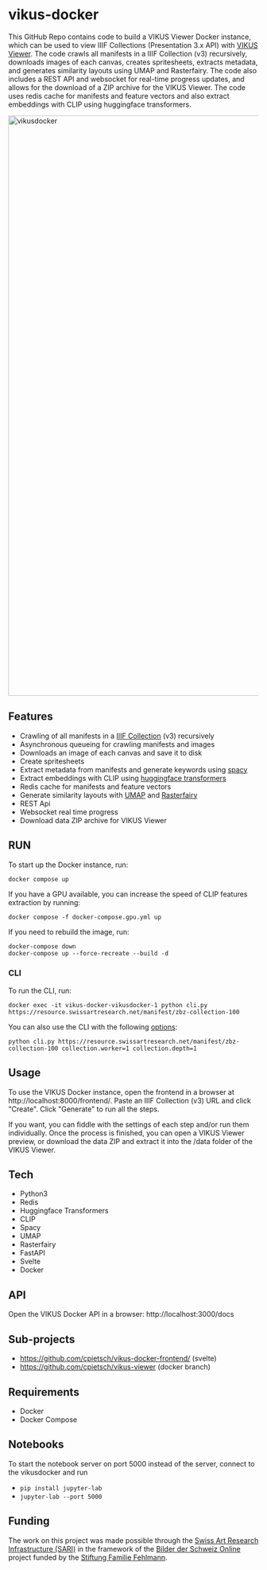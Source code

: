 # vikus-docker
This GitHub Repo contains code to build a VIKUS Viewer Docker instance, which can be used to view IIIF Collections (Presentation 3.x API) with [VIKUS Viewer](https://github.com/cpietsch/vikus-viewer). The code crawls all manifests in a IIIF Collection (v3) recursively, downloads images of each canvas, creates spritesheets, extracts metadata, and generates similarity layouts using UMAP and Rasterfairy. The code also includes a REST API and websocket for real-time progress updates, and allows for the download of a ZIP archive for the VIKUS Viewer. The code uses redis cache for manifests and feature vectors and also extract embeddings with CLIP using huggingface transformers.

<img width="1166" alt="vikusdocker" src="https://user-images.githubusercontent.com/129529/186490880-1dffef6b-ba03-479c-985d-d32941d440b7.png">


## Features

- Crawling of all manifests in a [IIIF Collection](https://iiif.io/api/presentation/3.0/) (v3) recursively
- Asynchronous queueing for crawling manifests and images
- Downloads an image of each canvas and save it to disk
- Create spritesheets
- Extract metadata from manifests and generate keywords using [spacy](https://spacy.io/models/xx)
- Extract embeddings with CLIP using [huggingface transformers](https://huggingface.co/docs/transformers/model_doc/clip)
- Redis cache for manifests and feature vectors
- Generate similarity layouts with [UMAP](https://umap-learn.readthedocs.io/en/latest/) and [Rasterfairy](https://github.com/Quasimondo/RasterFairy)
- REST Api
- Websocket real time progress
- Download data ZIP archive for VIKUS Viewer

## RUN

To start up the Docker instance, run:

```
docker compose up
```

If you have a GPU available, you can increase the speed of CLIP features extraction by running:

```
docker compose -f docker-compose.gpu.yml up
```

If you need to rebuild the image, run:

```
docker-compose down
docker-compose up --force-recreate --build -d
```

### CLI

To run the CLI, run:

```
docker exec -it vikus-docker-vikusdocker-1 python cli.py https://resource.swissartresearch.net/manifest/zbz-collection-100
```
You can also use the CLI with the following [options](https://github.com/cpietsch/vikus-docker/blob/main/scripts/files/defaults.json):

```
python cli.py https://resource.swissartresearch.net/manifest/zbz-collection-100 collection.worker=1 collection.depth=1
```

## Usage

To use the VIKUS Docker instance, open the frontend in a browser at http://localhost:8000/frontend/. Paste an IIIF Collection (v3) URL and click "Create". Click "Generate" to run all the steps.

If you want, you can fiddle with the settings of each step and/or run them individually. Once the process is finished, you can open a VIKUS Viewer preview, or download the data ZIP and extract it into the /data folder of the VIKUS Viewer.

## Tech
- Python3
- Redis
- Huggingface Transformers
- CLIP
- Spacy
- UMAP
- Rasterfairy
- FastAPI
- Svelte
- Docker

## API
Open the VIKUS Docker API in a browser:
http://localhost:3000/docs


## Sub-projects
- https://github.com/cpietsch/vikus-docker-frontend/ (svelte)
- https://github.com/cpietsch/vikus-viewer (docker branch)

## Requirements
- Docker
- Docker Compose

## Notebooks
To start the notebook server on port 5000 instead of the server, connect to the vikusdocker and run
- `pip install jupyter-lab`
- `jupyter-lab --port 5000`

## Funding
The work on this project was made possible through the [Swiss Art Research Infrastructure (SARI)](https://swissartresearch.net/) in the framework of the [Bilder der Schweiz Online](https://bso.swissartresearch.net) project funded by the [Stiftung Familie Fehlmann](https://stiftung-familie-fehlmann.ch/).
